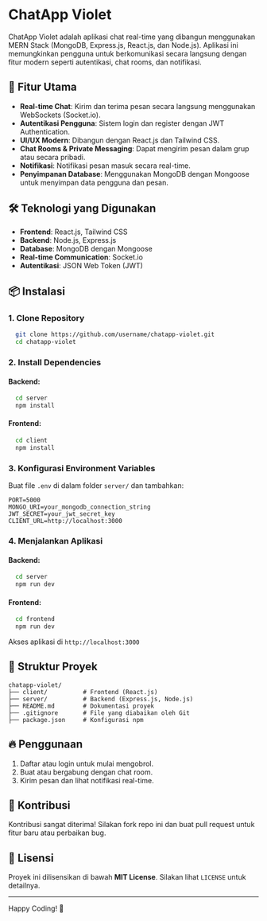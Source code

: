 # ChatApp Violet

ChatApp Violet adalah aplikasi chat real-time yang dibangun menggunakan MERN Stack (MongoDB, Express.js, React.js, dan Node.js). Aplikasi ini memungkinkan pengguna untuk berkomunikasi secara langsung dengan fitur modern seperti autentikasi, chat rooms, dan notifikasi.

## 🚀 Fitur Utama
- **Real-time Chat**: Kirim dan terima pesan secara langsung menggunakan WebSockets (Socket.io).
- **Autentikasi Pengguna**: Sistem login dan register dengan JWT Authentication.
- **UI/UX Modern**: Dibangun dengan React.js dan Tailwind CSS.
- **Chat Rooms & Private Messaging**: Dapat mengirim pesan dalam grup atau secara pribadi.
- **Notifikasi**: Notifikasi pesan masuk secara real-time.
- **Penyimpanan Database**: Menggunakan MongoDB dengan Mongoose untuk menyimpan data pengguna dan pesan.

## 🛠️ Teknologi yang Digunakan
- **Frontend**: React.js, Tailwind CSS
- **Backend**: Node.js, Express.js
- **Database**: MongoDB dengan Mongoose
- **Real-time Communication**: Socket.io
- **Autentikasi**: JSON Web Token (JWT)

## 📦 Instalasi

### 1. Clone Repository
```sh
  git clone https://github.com/username/chatapp-violet.git
  cd chatapp-violet
```

### 2. Install Dependencies
#### Backend:
```sh
  cd server
  npm install
```
#### Frontend:
```sh
  cd client
  npm install
```

### 3. Konfigurasi Environment Variables
Buat file `.env` di dalam folder `server/` dan tambahkan:
```env
PORT=5000
MONGO_URI=your_mongodb_connection_string
JWT_SECRET=your_jwt_secret_key
CLIENT_URL=http://localhost:3000
```

### 4. Menjalankan Aplikasi
#### Backend:
```sh
  cd server
  npm run dev
```
#### Frontend:
```sh
  cd frontend
  npm run dev
```
Akses aplikasi di `http://localhost:3000`

## 📌 Struktur Proyek
```
chatapp-violet/
├── client/          # Frontend (React.js)
├── server/          # Backend (Express.js, Node.js)
├── README.md        # Dokumentasi proyek
├── .gitignore       # File yang diabaikan oleh Git
├── package.json     # Konfigurasi npm
```

## 🔥 Penggunaan
1. Daftar atau login untuk mulai mengobrol.
2. Buat atau bergabung dengan chat room.
3. Kirim pesan dan lihat notifikasi real-time.

## 🤝 Kontribusi
Kontribusi sangat diterima! Silakan fork repo ini dan buat pull request untuk fitur baru atau perbaikan bug.

## 📜 Lisensi
Proyek ini dilisensikan di bawah **MIT License**. Silakan lihat `LICENSE` untuk detailnya.

---
Happy Coding! 💜

